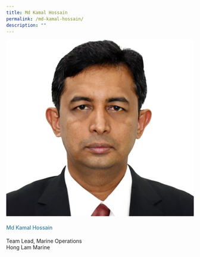 ```yaml
---
title: Md Kamal Hossain
permalink: /md-kamal-hossain/
description: ""
---
```

<div class="row"> <div class="col is-3"> <img src="/images/Speakers_23/Session2/capt md kamal.png"> </div> <div class="col is-9 speaker-details"> <h4>Md Kamal Hossain</h4> <p>Team Lead, Marine Operations<br> Hong Lam Marine <br> </p> <p></p> </div> </div>


<style type="text/css"> 
    .is-left{
      text-align: left;
    }
    h4{
      font-weight: 500; 
      color: #337B9A !important;
    }
     .speaker-details p { text-align: justified; }
  </style>